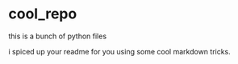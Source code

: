 # cool_repo

this is a bunch of python files

i spiced up your readme for you using some cool markdown tricks.

